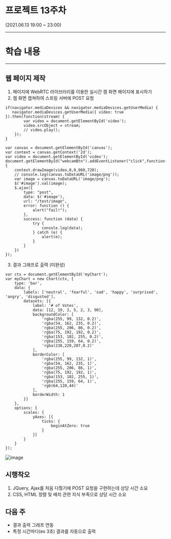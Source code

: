 # 프로젝트 13주차

(2021.06.13 19:00 ~ 23:00)

***
# 학습 내용
***

## 웹 페이지 제작
1. 페이지에 WebRTC 라이브러리를 이용한 실시간 캠 화면 페이지에 표시하기
2. 캠 화면 캡쳐하여 스프링 서버에 POST 요청
```jquery-css
if(navigator.mediaDevices && navigator.mediaDevices.getUserMedia) {
   navigator.mediaDevices.getUserMedia({ video: true }).then(function(stream) {
        var video = document.getElementById('video');
        video.srcObject = stream;
        // video.play();
    });
}

var canvas = document.getElementById('canvas');
var context = canvas.getContext('2d');
var video = document.getElementById('video');
document.getElementById("webcamBtn").addEventListener("click",function() {
    context.drawImage(video,0,0,960,720);
    // console.log(canvas.toDataURL('image/png'));
    var image = canvas.toDataURL('image/png');
    $('#image').val(image);
    $.ajax({
        type: "post",
        data: $('#image'),
        url: "/test/image",
        error: function () {
            alert("fail!");
        },
        success: function (data) {
            try {
                console.log(data);
            } catch (e) {
                alert(e);
            }
        }
    })
});
```
3. 결과 그래프로 출력 (미완성)
```jquery-css
var ctx = document.getElementById('myChart');
var myChart = new Chart(ctx, {
    type: 'bar',
    data: {
        labels: ['neutral', 'fearful', 'sad', 'happy', 'surprised', 'angry', 'disgusted'],
        datasets: [{
            label: '# of Votes',
            data: [12, 19, 3, 5, 2, 3, 90],
            backgroundColor: [
                'rgba(255, 99, 132, 0.2)',
                'rgba(54, 162, 235, 0.2)',
                'rgba(255, 206, 86, 0.2)',
                'rgba(75, 192, 192, 0.2)',
                'rgba(153, 102, 255, 0.2)',
                'rgba(255, 159, 64, 0.2)',
                'rgba(238,220,207,0.2)'
            ],
            borderColor: [
                'rgba(255, 99, 132, 1)',
                'rgba(54, 162, 235, 1)',
                'rgba(255, 206, 86, 1)',
                'rgba(75, 192, 192, 1)',
                'rgba(153, 102, 255, 1)',
                'rgba(255, 159, 64, 1)',
                'rgb(64,120,44)'
            ],
            borderWidth: 1
        }]
    },
    options: {
        scales: {
            yAxes: [{
                ticks: {
                    beginAtZero: true
                }
            }]
        }
    }
});
```
![image](https://user-images.githubusercontent.com/69145799/121810231-ef7e6500-cc9a-11eb-9ec8-11c8991f4028.png)

## 시행착오
1. JQuery, Ajax를 처음 다뤘기에 POST 요청을 구현하는데 상당 시간 소요 
2. CSS, HTML 정렬 및 배치 관련 지식 부족으로 상당 시간 소요

## 다음 주
- 결과 출력 그래프 연동
- 특정 시간마다(ex 3초) 결과를 자동으로 출력 